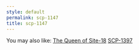 ```yaml
---
style: default
permalink: scp-1147
title: scp-1147
---
```

You may also like:
[The Queen of Site-18](http://scp-wiki.net/the-queen-of-site-18)
[SCP-1397](http://scp-wiki.net/scp-1397)
